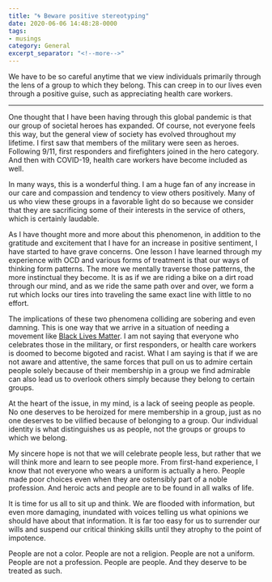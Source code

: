 ```yaml
---
title: "🌀 Beware positive stereotyping"
date: 2020-06-06 14:48:28-0000
tags:
- musings
category: General
excerpt_separator: "<!--more-->"
---
```


We have to be so careful anytime that we view individuals primarily through the lens of a group to which they belong. This can creep in to our lives even through a positive guise, such as appreciating health care workers.

<!--more-->
***

One thought that I have been having through this global pandemic is that our group of societal heroes has expanded. Of course, not everyone feels this way, but the general view of society has evolved throughout my lifetime. I first saw that members of the military were seen as heroes. Following 9/11, first responders and firefighters joined in the hero category. And then with COVID-19, health care workers have become included as well.

In many ways, this is a wonderful thing. I am a huge fan of any increase in our care and compassion and tendency to view others positively. Many of us who view these groups in a favorable light do so because we consider that they are sacrificing some of their interests in the service of others, which is certainly laudable.

As I have thought more and more about this phenomenon, in addition to the gratitude and excitement that I have for an increase in positive sentiment, I have started to have grave concerns. One lesson I have learned through my experience with OCD and various forms of treatment is that our ways of thinking form patterns. The more we mentally traverse those patterns, the more instinctual they become. It is as if we are riding a bike on a dirt road through our mind, and as we ride the same path over and over, we form a rut which locks our tires into traveling the same exact line with little to no effort.

The implications of these two phenomena colliding are sobering and even damning. This is one way that we arrive in a situation of needing a movement like [Black Lives Matter](https://en.wikipedia.org/wiki/Black_Lives_Matter). I am not saying that everyone who celebrates those in the military, or first responders, or health care workers is doomed to become bigoted and racist. What I am saying is that if we are not aware and attentive, the same forces that pull on us to admire certain people solely because of their membership in a group we find admirable can also lead us to overlook others simply because they belong to certain groups.

At the heart of the issue, in my mind, is a lack of seeing people as people. No one deserves to be heroized for mere membership in a group, just as no one deserves to be vilified because of belonging to a group. Our individual identity is what distinguishes us as people, not the groups or groups to which we belong.

My sincere hope is not that we will celebrate people less, but rather that we will think more and learn to see people more. From first-hand experience, I know that not everyone who wears a uniform is actually a hero. People made poor choices even when they are ostensibly part of a noble profession. And heroic acts and people are to be found in all walks of life.

It is time for us all to sit up and think. We are flooded with information, but even more damaging, inundated with voices telling us what opinions we should have about that information. It is far too easy for us to surrender our wills and suspend our critical thinking skills until they atrophy to the point of impotence.

People are not a color. People are  not a religion. People are not a uniform. People are not a profession. People are people. And they deserve to be treated as such.